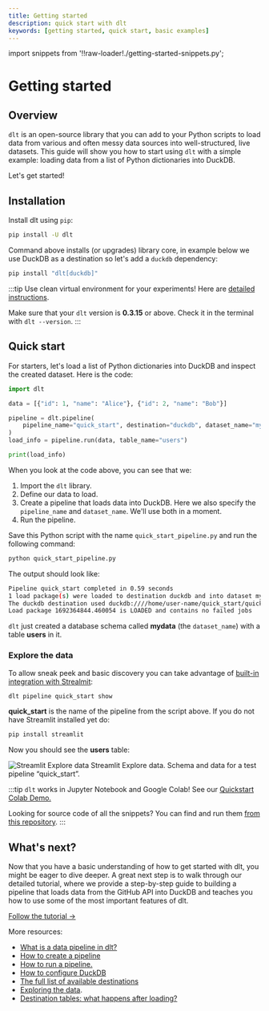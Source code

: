 ```yaml
---
title: Getting started
description: quick start with dlt
keywords: [getting started, quick start, basic examples]
---
```

import snippets from '!!raw-loader!./getting-started-snippets.py';

# Getting started

## Overview

`dlt` is an open-source library that you can add to your Python scripts to load data
from various and often messy data sources into well-structured, live datasets.
This guide will show you how to start using `dlt` with a simple example: loading data
from a list of Python dictionaries into DuckDB.

Let's get started!

## Installation

Install dlt using `pip`:

```bash
pip install -U dlt
```

Command above installs (or upgrades) library core, in example below we use DuckDB as a destination so let's add a `duckdb` dependency:

```bash
pip install "dlt[duckdb]"
```

:::tip
Use clean virtual environment for your experiments! Here are [detailed instructions](reference/installation).

Make sure that your `dlt` version is **0.3.15** or above. Check it in the terminal with `dlt --version`.
:::

## Quick start

For starters, let's load a list of Python dictionaries into DuckDB and inspect the created dataset. Here is the code:

<!--@@@DLT_SNIPPET_START ./getting-started-snippets.py::start-->
```py
import dlt

data = [{"id": 1, "name": "Alice"}, {"id": 2, "name": "Bob"}]

pipeline = dlt.pipeline(
    pipeline_name="quick_start", destination="duckdb", dataset_name="mydata"
)
load_info = pipeline.run(data, table_name="users")

print(load_info)
```
<!--@@@DLT_SNIPPET_END ./getting-started-snippets.py::start-->

When you look at the code above, you can see that we:
1. Import the `dlt` library.
2. Define our data to load.
3. Create a pipeline that loads data into DuckDB. Here we also specify the `pipeline_name` and `dataset_name`. We'll use both in a moment.
4. Run the pipeline.

Save this Python script with the name `quick_start_pipeline.py` and run the following command:

```bash
python quick_start_pipeline.py
```

The output should look like:

```bash
Pipeline quick_start completed in 0.59 seconds
1 load package(s) were loaded to destination duckdb and into dataset mydata
The duckdb destination used duckdb:////home/user-name/quick_start/quick_start.duckdb location to store data
Load package 1692364844.460054 is LOADED and contains no failed jobs
```

`dlt` just created a database schema called **mydata** (the `dataset_name`) with a table **users** in it.

### Explore the data

To allow sneak peek and basic discovery you can take advantage of [built-in integration with Strealmit](reference/command-line-interface#show-tables-and-data-in-the-destination):

```bash
dlt pipeline quick_start show
```

**quick_start** is the name of the pipeline from the script above. If you do not have Streamlit installed yet do:

```bash
pip install streamlit
```

Now you should see the **users** table:

![Streamlit Explore data](/img/streamlit1.png)
Streamlit Explore data. Schema and data for a test pipeline “quick_start”.

:::tip
`dlt` works in Jupyter Notebook and Google Colab! See our [Quickstart Colab Demo.](https://colab.research.google.com/drive/1NfSB1DpwbbHX9_t5vlalBTf13utwpMGx?usp=sharing)

Looking for source code of all the snippets? You can find and run them [from this repository](https://github.com/dlt-hub/dlt/blob/devel/docs/website/docs/getting-started-snippets.py).
:::

## What's next?

Now that you have a basic understanding of how to get started with dlt, you might be eager to dive deeper. A great next step is to walk through our detailed tutorial, where we provide a step-by-step guide to building a pipeline that loads data from the GitHub API into DuckDB and teaches you how to use some of the most important features of dlt.

[Follow the tutorial →](tutorial/intro)

More resources:
- [What is a data pipeline in dlt?](general-usage/pipeline)
- [How to create a pipeline](walkthroughs/create-a-pipeline)
- [How to run a pipeline.](walkthroughs/run-a-pipeline)
- [How to configure DuckDB](dlt-ecosystem/destinations/duckdb)
- [The full list of available destinations](dlt-ecosystem/destinations/)
- [Exploring the data](dlt-ecosystem/visualizations/exploring-the-data).
- [Destination tables: what happens after loading?](general-usage/destination-tables)